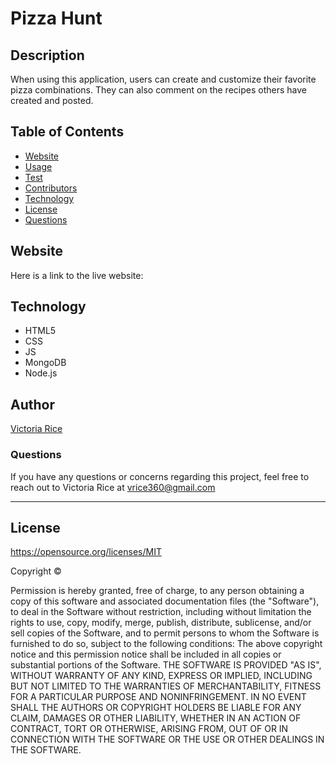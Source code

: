 # Pizza Hunt

## Description 
When using this application, users can create and customize their favorite pizza combinations. They can also comment on the recipes others have created and posted. 
## Table of Contents 
* [Website](#Website)
* [Usage](#Usage)
* [Test](#Test)
* [Contributors](#contributors)
* [Technology](#technology)
* [License](license)
* [Questions](#Questions)

## Website
Here is a link to the live website:
<!-- [Pizza Hunt](https://github.com/vtori37/pizza-hunt/) -->


## Technology
* HTML5
* CSS 
* JS
* MongoDB
* Node.js
## Author
[Victoria Rice](https://github.com/vtori37)
### Questions
If you have any questions or concerns regarding this project, feel free to reach out to Victoria Rice at vrice360@gmail.com

***
## License 
https://opensource.org/licenses/MIT

Copyright © <years> <copyright holder>

Permission is hereby granted, free of charge, to any person obtaining a copy of this software and associated documentation files (the "Software"), to deal in the Software without restriction, including without limitation the rights to use, copy, modify, merge, publish, distribute, sublicense, and/or sell copies of the Software, and to permit persons to whom the Software is furnished to do so, subject to the following conditions:
The above copyright notice and this permission notice shall be included in all copies or substantial portions of the Software.
THE SOFTWARE IS PROVIDED "AS IS", WITHOUT WARRANTY OF ANY KIND, EXPRESS OR IMPLIED, INCLUDING BUT NOT LIMITED TO THE WARRANTIES OF MERCHANTABILITY, FITNESS FOR A PARTICULAR PURPOSE AND NONINFRINGEMENT. IN NO EVENT SHALL THE AUTHORS OR COPYRIGHT HOLDERS BE LIABLE FOR ANY CLAIM, DAMAGES OR OTHER LIABILITY, WHETHER IN AN ACTION OF CONTRACT, TORT OR OTHERWISE, ARISING FROM, OUT OF OR IN CONNECTION WITH THE SOFTWARE OR THE USE OR OTHER DEALINGS IN THE SOFTWARE.



